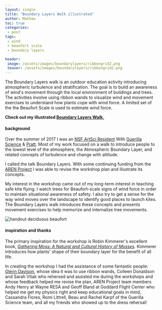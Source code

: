 ```yaml
---
layout: single
title: "Boundary Layers Walk illustrated"
author: Mathew
toc: true
categories: 
 - post
tags:
 - wind
 - beaufort scale
 - boundary layers

header:
 image: /assets/images/boundarylayers/ribbongrid2.png
 teaser: /assets/images/boundarylayers/ribbongrid2.png
---
```


The Boundary Layers walk is an outdoor education activity introducing atmospheric turbulence and stratification. The goal is to build an awareness of wind's movement through the local environment of buildings and trees. The activities involve using ribbon wands to visualize wind and movement exercises to understand how plants cope with wind force. A limited set of the the Beaufort Scale is used to estimate wind force.

**Check out my illustrated [Boundary Layers Walk.](/boundarylayers)**

#### background
Over the summer of 2017 I was an [NSF ArtSci Resident](http://guerillascience.org/nsf-artsci-residents/) With [Guerilla Science](http://guerillascience.org) & [Pratt](http://Pratt.edu). Most of my work focused on a walk to introduce people to the lowest level of the atmosphere, the Atmospheric Boundary Layer, and related concepts of turbulence and change with altitude. 

I called the talk Boundary Layers. With some continuing funding from the [AREN Project](https://www.globe.gov/web/aren-project/overview/aerokats) I was able to revise the workshop plan and illustrate its concepts. 

My interest in the workshop came out of my long-term interest in teaching safe kite flying. I watch trees for Beaufort-scale signs of wind force in order to maintain situational awareness of safety.  I also try to get a sense for the way wind moves over the landscape to identify good places to launch kites. The Boundary Layers walk introduces these concepts and presents movement exercises to help memorize and internalize tree movements.

![handout deciduous beaufort](/assets/images/boundarylayers/deciduousme.png)

#### inspiration and thanks
The primary inspiration for the workshop is Robin Kimmerer's excellent book, [*Gathering Moss: A Natural and Cultural History of Mosses*](http://osupress.oregonstate.edu/book/gathering-moss). Kimmerer introduces how plants' shape of their boundary layer for the benefit of all life. 

In creating the workshop I had the assistance of some fantastic people: [Glenn Davison](http://davisong.wixsite.com/books), whose idea it was to use ribbon wands, Colleen Donaldson and Sarah Vitak who rehersed and assisted me during the workshops and whose feedback helped me revise the plan, AREN Project team members Andy Henry at Wayne RESA and Geoff Bland at Goddard Flight Center who helped me get my physics right and keep educational goals in mind, Cassandra Flores, Romi Littrell, Beau and Rachel Karpf of the Guerilla Science team, and all my friends who showed up to the dress rehersal!



